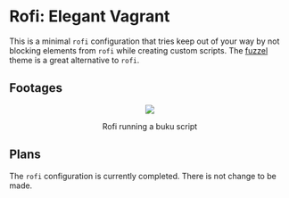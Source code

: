 # Rofi: Elegant Vagrant

This is a minimal `rofi` configuration that tries keep out of your way by not blocking elements from `rofi` while creating custom scripts. The [fuzzel](https://github.com/janpstrunn/elegantvagrant/tree/main/fuzzel) theme is a great alternative to `rofi`.

## Footages

<div align="center">
  <img src="https://git.disroot.org/janpstrunn/images/raw/branch/main/elegantvagrant/2025-04-21-rofi.webp">
  <p>Rofi running a buku script</p>
</div>

## Plans

The `rofi` configuration is currently completed. There is not change to be made.
